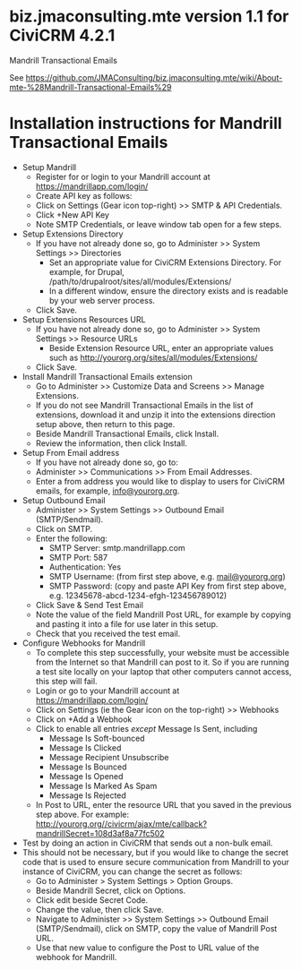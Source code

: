 biz.jmaconsulting.mte version 1.1 for CiviCRM 4.2.1
===================================================

Mandrill Transactional Emails

See https://github.com/JMAConsulting/biz.jmaconsulting.mte/wiki/About-mte-%28Mandrill-Transactional-Emails%29

Installation instructions for Mandrill Transactional Emails
===========================================================

* Setup Mandrill
  * Register for or login to your Mandrill account at https://mandrillapp.com/login/
  * Create API key as follows:
  * Click on Settings (Gear icon top-right) >> SMTP & API Credentials.
  * Click +New API Key
  * Note SMTP Credentials, or leave window tab open for a few steps.
* Setup Extensions Directory 
  * If you have not already done so, go to Administer >> System Settings >> Directories
    * Set an appropriate value for CiviCRM Extensions Directory. For example, for Drupal, /path/to/drupalroot/sites/all/modules/Extensions/
    * In a different window, ensure the directory exists and is readable by your web server process.
  * Click Save.
* Setup Extensions Resources URL
  * If you have not already done so, go to Administer >> System Settings >> Resource URLs
    * Beside Extension Resource URL, enter an appropriate values such as http://yourorg.org/sites/all/modules/Extensions/
  * Click Save.
* Install Mandrill Transactional Emails extension
  * Go to Administer >> Customize Data and Screens >> Manage Extensions.
  * If you do not see Mandrill Transactional Emails in the list of extensions, download it and unzip it into the extensions direction setup above, then return to this page.
  * Beside Mandrill Transactional Emails, click Install.
  * Review the information, then click Install.
* Setup From Email address
  * If you have not already done so, go to:
  * Administer >> Communications >> From Email Addresses.
  * Enter a from address you would like to display to users for CiviCRM emails, for example, info@yourorg.org.
* Setup Outbound Email
  * Administer >> System Settings >> Outbound Email (SMTP/Sendmail).
  * Click on SMTP.
  * Enter the following:
    * SMTP Server: smtp.mandrillapp.com
    * SMTP Port: 587
    * Authentication: Yes
    * SMTP Username: (from first step above, e.g. mail@yourorg.org)
    * SMTP Password: (copy and paste API Key from first step above, e.g. 12345678-abcd-1234-efgh-123456789012)
  * Click Save & Send Test Email
  * Note the value of the field Mandrill Post URL, for example by copying and pasting it into a file for use later in this setup.
  * Check that you received the test email.
* Configure Webhooks for Mandrill
  * To complete this step successfully, your website must be accessible from the Internet so that Mandrill can post to it. So if you are running a test site locally on your laptop that other computers cannot access, this step will fail.
  * Login or go to your Mandrill account at https://mandrillapp.com/login/
  * Click on Settings (ie the Gear icon on the top-right) >> Webhooks
  * Click on +Add a Webhook
  * Click to enable all entries _except_ Message Is Sent, including
    * Message Is Soft-bounced
    * Message Is Clicked
    * Message Recipient Unsubscribe
    * Message Is Bounced
    * Message Is Opened
    * Message Is Marked As Spam
    * Message Is Rejected
  * In Post to URL, enter the resource URL that you saved in the previous step above. For example: http://yourorg.org//civicrm/ajax/mte/callback?mandrillSecret=108d3af8a77fc502 
* Test by doing an action in CiviCRM that sends out a non-bulk email.
* This should not be necessary, but if you would like to change the secret code that is used to ensure secure communication from Mandrill to your instance of CiviCRM, you can change the secret as follows:
  * Go to Administer > System Settings > Option Groups.
  * Beside Mandrill Secret, click on Options.
  * Click edit beside Secret Code.
  * Change the value, then click Save.
  * Navigate to Administer >> System Settings >> Outbound Email (SMTP/Sendmail), click on SMTP, copy the value of Mandrill Post URL.
  * Use that new value to configure the Post to URL value of the webhook for Mandrill.

